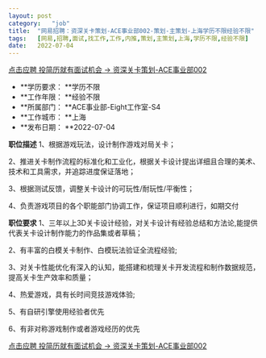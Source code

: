 ```yaml
---
layout:	post
category:	"job"
title:	"网易招聘：资深关卡策划-ACE事业部002-策划-主策划-上海学历不限经验不限"
tags:	[网易,招聘,面试,找工作,工作,内推,策划,主策划,上海,学历不限,经验不限]
date:	2022-07-04
---
```


[点击应聘 投简历就有面试机会 -> 资深关卡策划-ACE事业部002](http://mobile.bole.netease.com/bole/boleDetail?id=41322&employeeId=346f03c3cda5f04c&key=all)



- **学历要求： **学历不限
- **工作年限： **经验不限
- **所属部门： **ACE事业部-Eight工作室-S4
- **工作城市： **上海
- **发布日期： **2022-07-04



**职位描述**
1、根据游戏玩法，设计制作游戏对局关卡；

2、推进关卡制作流程的标准化和工业化，根据关卡设计提出详细且合理的美术、技术和工具需求，并追踪进度保证落地；

3、根据测试反馈，调整关卡设计的可玩性/耐玩性/平衡性；

4、负责游戏项目的各个职能部门协调工作，保证项目顺利进行，如期交付



**职位要求**
1、三年以上3D关卡设计经验，对关卡设计有经验总结和方法论,能提供代表关卡设计制作能力的作品集或者草稿；

2、有丰富的白模关卡制作、白模玩法验证全流程经验;

3、对关卡性能优化有深入的认知，能搭建和梳理关卡开发流程和制作数据规范，提高关卡生产效率和质量；

4、热爱游戏，具有长时间竞技游戏体验;

5、有自研引擎使用经验者优先

6、有非对称游戏制作或者游戏经历的优先



[点击应聘 投简历就有面试机会 -> 资深关卡策划-ACE事业部002](http://mobile.bole.netease.com/bole/boleDetail?id=41322&employeeId=346f03c3cda5f04c&key=all)
